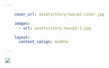 ```yaml
---

    cover_url: assets/story-two/p2-cover.jpg

    images:
      - url: assets/story-two/p2-1.jpg

    layout:
      content_valign: middle

---
```


<img src="assets/story-two/p2-1.jpg" data-media-id="images:1">
